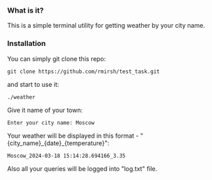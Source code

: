 ### What is it?

This is a simple terminal utility for getting weather by your city name.

### Installation

You can simply git clone this repo:
```terminal
git clone https://github.com/rmirsh/test_task.git
```

and start to use it:
```terminal
./weather
```

Give it name of your town:
```terminal
Enter your city name: Moscow
```

Your weather will be displayed in this format - "{city_name}\_{date}\_{temperature}":
```terminal
Moscow_2024-03-18 15:14:28.694166_3.35
```

Also all your queries will be logged into "log.txt" file.
